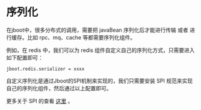 # 序列化

在jboot中，很多分布式的调用，需要把 javaBean 序列化后才能进行传输 或者 进行缓存。比如 rpc、mq、cache 等都需要序列化组件。

例如，在 redis 中，我们可以为 redis 组件自定义自己的序列化方式，只需要进入如下配置即可：

```properties
jboot.redis.serializer = xxxx
```

自定义序列化是通过Jboot的SPI机制来实现的，我们只需要安装 SPI 规范来实现自己的序列化组件，然后通过以上配置即可。


更多关于 SPI 的查看 [这里](.spi.md) 。
